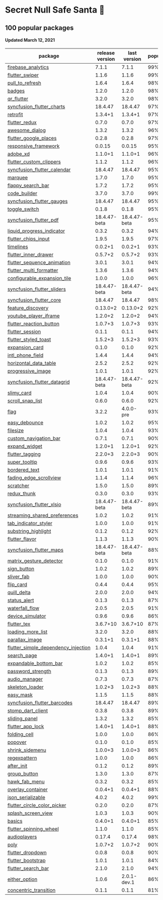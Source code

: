 # Secret Null Safe Santa 🎅
## 100 popular packages
#### Updated March 12, 2021

|                                                                                            package | release version | last version | popularity | likes |
|--------------------------------------------------------------------------------------------------- | --------------- | ------------ | ---------- | ----- |
|                                  [firebase_analytics](https://pub.dev/packages/firebase_analytics) |           7.1.1 |        7.1.1 |        99% |   386 |
|                                          [flutter_swiper](https://pub.dev/packages/flutter_swiper) |           1.1.6 |        1.1.6 |        99% |  1104 |
|                                        [pull_to_refresh](https://pub.dev/packages/pull_to_refresh) |           1.6.4 |        1.6.4 |        98% |   796 |
|                                                          [badges](https://pub.dev/packages/badges) |           1.2.0 |        1.2.0 |        98% |   665 |
|                                                  [qr_flutter](https://pub.dev/packages/qr_flutter) |           3.2.0 |        3.2.0 |        98% |   468 |
|                    [syncfusion_flutter_charts](https://pub.dev/packages/syncfusion_flutter_charts) |         18.4.47 |      18.4.47 |        97% |   703 |
|                                                      [retrofit](https://pub.dev/packages/retrofit) |         1.3.4+1 |      1.3.4+1 |        97% |   336 |
|                                            [flutter_redux](https://pub.dev/packages/flutter_redux) |           0.7.0 |        0.7.0 |        97% |   228 |
|                                          [awesome_dialog](https://pub.dev/packages/awesome_dialog) |           1.3.2 |        1.3.2 |        96% |   363 |
|                            [flutter_google_places](https://pub.dev/packages/flutter_google_places) |           0.2.8 |        0.2.8 |        97% |   120 |
|                              [responsive_framework](https://pub.dev/packages/responsive_framework) |          0.0.15 |       0.0.15 |        95% |   587 |
|                                                      [adobe_xd](https://pub.dev/packages/adobe_xd) |         1.1.0+1 |      1.1.0+1 |        96% |   194 |
|                        [flutter_custom_clippers](https://pub.dev/packages/flutter_custom_clippers) |           1.1.2 |        1.1.2 |        96% |   234 |
|                [syncfusion_flutter_calendar](https://pub.dev/packages/syncfusion_flutter_calendar) |         18.4.47 |      18.4.47 |        95% |   326 |
|                                                        [marquee](https://pub.dev/packages/marquee) |           1.7.0 |        1.7.0 |        95% |   177 |
|                                    [flappy_search_bar](https://pub.dev/packages/flappy_search_bar) |           1.7.2 |        1.7.2 |        95% |   163 |
|                                              [code_builder](https://pub.dev/packages/code_builder) |           3.7.0 |        3.7.0 |        99% |    48 |
|                    [syncfusion_flutter_gauges](https://pub.dev/packages/syncfusion_flutter_gauges) |         18.4.47 |      18.4.47 |        95% |   215 |
|                                            [toggle_switch](https://pub.dev/packages/toggle_switch) |           0.1.8 |        0.1.8 |        95% |   145 |
|                          [syncfusion_flutter_pdf](https://pub.dev/packages/syncfusion_flutter_pdf) |    18.4.47-beta | 18.4.47-beta |        95% |   150 |
|                    [liquid_progress_indicator](https://pub.dev/packages/liquid_progress_indicator) |           0.3.2 |        0.3.2 |        94% |   316 |
|                                [flutter_chips_input](https://pub.dev/packages/flutter_chips_input) |           1.9.5 |        1.9.5 |        97% |    48 |
|                                                    [timelines](https://pub.dev/packages/timelines) |         0.0.2+1 |      0.0.2+1 |        93% |   274 |
|                              [flutter_inner_drawer](https://pub.dev/packages/flutter_inner_drawer) |         0.5.7+2 |      0.5.7+2 |        93% |   251 |
|                  [flutter_sequence_animation](https://pub.dev/packages/flutter_sequence_animation) |           3.0.1 |        3.0.1 |        94% |   116 |
|                        [flutter_multi_formatter](https://pub.dev/packages/flutter_multi_formatter) |           1.3.6 |        1.3.6 |        94% |    85 |
|                [configurable_expansion_tile](https://pub.dev/packages/configurable_expansion_tile) |           1.0.0 |        1.0.0 |        96% |    49 |
|                  [syncfusion_flutter_sliders](https://pub.dev/packages/syncfusion_flutter_sliders) |    18.4.47-beta | 18.4.47-beta |        94% |   108 |
|                        [syncfusion_flutter_core](https://pub.dev/packages/syncfusion_flutter_core) |         18.4.47 |      18.4.47 |        98% |    32 |
|                                    [feature_discovery](https://pub.dev/packages/feature_discovery) |        0.13.0+2 |     0.13.0+2 |        92% |   318 |
|                            [youtube_player_iframe](https://pub.dev/packages/youtube_player_iframe) |         1.2.0+2 |      1.2.0+2 |        94% |    95 |
|                        [flutter_reaction_button](https://pub.dev/packages/flutter_reaction_button) |         1.0.7+3 |      1.0.7+3 |        93% |   104 |
|                                        [flutter_session](https://pub.dev/packages/flutter_session) |           0.1.1 |        0.1.1 |        94% |    90 |
|                              [flutter_styled_toast](https://pub.dev/packages/flutter_styled_toast) |         1.5.2+3 |      1.5.2+3 |        93% |   107 |
|                                          [expansion_card](https://pub.dev/packages/expansion_card) |           0.1.0 |        0.1.0 |        92% |   173 |
|                                      [intl_phone_field](https://pub.dev/packages/intl_phone_field) |           1.4.4 |        1.4.4 |        94% |    61 |
|                            [horizontal_data_table](https://pub.dev/packages/horizontal_data_table) |           2.5.2 |        2.5.2 |        92% |   111 |
|                                    [progressive_image](https://pub.dev/packages/progressive_image) |           1.0.1 |        1.0.1 |        92% |   134 |
|                [syncfusion_flutter_datagrid](https://pub.dev/packages/syncfusion_flutter_datagrid) |    18.4.47-beta | 18.4.47-beta |        92% |   116 |
|                                                  [slimy_card](https://pub.dev/packages/slimy_card) |           1.0.4 |        1.0.4 |        90% |   320 |
|                                      [scroll_snap_list](https://pub.dev/packages/scroll_snap_list) |           0.6.0 |        0.6.0 |        92% |    99 |
|                                                              [flag](https://pub.dev/packages/flag) |           3.2.2 |    4.0.0-pre |        93% |    48 |
|                                            [easy_debounce](https://pub.dev/packages/easy_debounce) |           1.0.2 |        1.0.2 |        95% |    31 |
|                                                      [filesize](https://pub.dev/packages/filesize) |           1.0.4 |        1.0.4 |        93% |    48 |
|                            [custom_navigation_bar](https://pub.dev/packages/custom_navigation_bar) |           0.7.1 |        0.7.1 |        90% |   142 |
|                                            [expand_widget](https://pub.dev/packages/expand_widget) |         1.2.0+1 |      1.2.0+1 |        92% |    61 |
|                                        [flutter_tagging](https://pub.dev/packages/flutter_tagging) |         2.2.0+3 |      2.2.0+3 |        90% |   108 |
|                                            [super_tooltip](https://pub.dev/packages/super_tooltip) |           0.9.6 |        0.9.6 |        93% |    48 |
|                                            [bordered_text](https://pub.dev/packages/bordered_text) |           1.0.1 |        1.0.1 |        91% |    65 |
|                          [fading_edge_scrollview](https://pub.dev/packages/fading_edge_scrollview) |           1.1.4 |        1.1.4 |        96% |    22 |
|                                                    [scratcher](https://pub.dev/packages/scratcher) |           1.5.0 |        1.5.0 |        89% |   135 |
|                                                [redux_thunk](https://pub.dev/packages/redux_thunk) |           0.3.0 |        0.3.0 |        93% |    31 |
|                      [syncfusion_flutter_xlsio](https://pub.dev/packages/syncfusion_flutter_xlsio) |    18.4.47-beta | 18.4.47-beta |        89% |    78 |
|              [streaming_shared_preferences](https://pub.dev/packages/streaming_shared_preferences) |           1.0.2 |        1.0.2 |        91% |    46 |
|                              [tab_indicator_styler](https://pub.dev/packages/tab_indicator_styler) |           1.0.0 |        1.0.0 |        91% |    50 |
|                                [substring_highlight](https://pub.dev/packages/substring_highlight) |           0.1.2 |        0.1.2 |        92% |    38 |
|                                          [flutter_flavor](https://pub.dev/packages/flutter_flavor) |           1.1.3 |        1.1.3 |        90% |    58 |
|                        [syncfusion_flutter_maps](https://pub.dev/packages/syncfusion_flutter_maps) |    18.4.47-beta | 18.4.47-beta |        88% |   101 |
|                        [matrix_gesture_detector](https://pub.dev/packages/matrix_gesture_detector) |           0.1.0 |        0.1.0 |        91% |    39 |
|                                                [sign_button](https://pub.dev/packages/sign_button) |           1.0.2 |        1.0.2 |        89% |    67 |
|                                                  [sliver_fab](https://pub.dev/packages/sliver_fab) |           1.0.0 |        1.0.0 |        90% |    55 |
|                                                    [flip_card](https://pub.dev/packages/flip_card) |           0.4.4 |        0.4.4 |        95% |   236 |
|                                                [quill_delta](https://pub.dev/packages/quill_delta) |           2.0.0 |        2.0.0 |        94% |    21 |
|                                              [status_alert](https://pub.dev/packages/status_alert) |           0.1.3 |        0.1.3 |        87% |   101 |
|                                          [waterfall_flow](https://pub.dev/packages/waterfall_flow) |           2.0.5 |        2.0.5 |        91% |    35 |
|                                      [device_simulator](https://pub.dev/packages/device_simulator) |           0.9.6 |        0.9.6 |        86% |   142 |
|                                                [flutter_tex](https://pub.dev/packages/flutter_tex) |        3.6.7+10 |     3.6.7+10 |        87% |    97 |
|                                    [loading_more_list](https://pub.dev/packages/loading_more_list) |           3.2.0 |        3.2.0 |        88% |    52 |
|                                          [parallax_image](https://pub.dev/packages/parallax_image) |         0.3.1+1 |      0.3.1+1 |        88% |    60 |
|[flutter_simple_dependency_injection](https://pub.dev/packages/flutter_simple_dependency_injection) |           1.0.4 |        1.0.4 |        91% |    29 |
|                                                [search_page](https://pub.dev/packages/search_page) |         1.4.0+1 |      1.4.0+1 |        89% |    39 |
|                            [expandable_bottom_bar](https://pub.dev/packages/expandable_bottom_bar) |           1.0.2 |        1.0.2 |        85% |   146 |
|                                    [password_strength](https://pub.dev/packages/password_strength) |           0.1.3 |        0.1.3 |        89% |    34 |
|                                            [audio_manager](https://pub.dev/packages/audio_manager) |           0.7.3 |        0.7.3 |        87% |    54 |
|                                        [skeleton_loader](https://pub.dev/packages/skeleton_loader) |         1.0.2+3 |      1.0.2+3 |        88% |    45 |
|                                                    [easy_mask](https://pub.dev/packages/easy_mask) |           1.1.5 |        1.1.5 |        88% |    42 |
|                [syncfusion_flutter_barcodes](https://pub.dev/packages/syncfusion_flutter_barcodes) |         18.4.47 |      18.4.47 |        89% |    32 |
|                                    [stomp_dart_client](https://pub.dev/packages/stomp_dart_client) |           0.3.8 |        0.3.8 |        89% |    31 |
|                                            [sliding_panel](https://pub.dev/packages/sliding_panel) |           1.3.2 |        1.3.2 |        85% |    79 |
|                                      [flutter_app_lock](https://pub.dev/packages/flutter_app_lock) |         1.4.0+1 |      1.4.0+1 |        88% |    42 |
|                                              [folding_cell](https://pub.dev/packages/folding_cell) |           1.0.0 |        1.0.0 |        86% |    53 |
|                                                        [popover](https://pub.dev/packages/popover) |           0.1.0 |        0.1.0 |        85% |    68 |
|                                        [shrink_sidemenu](https://pub.dev/packages/shrink_sidemenu) |         1.0.0+3 |      1.0.0+3 |        86% |    59 |
|                                              [regexpattern](https://pub.dev/packages/regexpattern) |           1.0.0 |        1.0.0 |        86% |    50 |
|                                                  [after_init](https://pub.dev/packages/after_init) |           0.1.2 |        0.1.2 |        89% |    26 |
|                                              [group_button](https://pub.dev/packages/group_button) |           1.3.0 |        1.3.0 |        87% |    41 |
|                                            [hawk_fab_menu](https://pub.dev/packages/hawk_fab_menu) |           0.3.2 |        0.3.2 |        85% |    54 |
|                                    [overlay_container](https://pub.dev/packages/overlay_container) |         0.0.4+1 |      0.0.4+1 |        88% |    29 |
|                                    [json_serializable](https://pub.dev/packages/json_serializable) |           4.0.2 |        4.0.2 |        99% |   857 |
|                [flutter_circle_color_picker](https://pub.dev/packages/flutter_circle_color_picker) |           0.2.0 |        0.2.0 |        87% |    33 |
|                                  [splash_screen_view](https://pub.dev/packages/splash_screen_view) |           1.0.3 |        1.0.3 |        90% |    20 |
|                                                          [basics](https://pub.dev/packages/basics) |         0.4.0+1 |      0.4.0+1 |        85% |    45 |
|                          [flutter_spinning_wheel](https://pub.dev/packages/flutter_spinning_wheel) |           1.1.0 |        1.1.0 |        85% |    47 |
|                                              [audioplayers](https://pub.dev/packages/audioplayers) |          0.17.4 |       0.17.4 |        98% |   701 |
|                                                              [poly](https://pub.dev/packages/poly) |         1.0.7+2 |      1.0.7+2 |        90% |    17 |
|                                      [flutter_dropdown](https://pub.dev/packages/flutter_dropdown) |           0.0.8 |        0.0.8 |        90% |    18 |
|                                    [flutter_bootstrap](https://pub.dev/packages/flutter_bootstrap) |           1.0.1 |        1.0.1 |        84% |    54 |
|                                  [flutter_search_bar](https://pub.dev/packages/flutter_search_bar) |           2.1.0 |        2.1.0 |        94% |    43 |
|                                            [either_option](https://pub.dev/packages/either_option) |           1.0.6 |  2.0.1-dev.1 |        86% |    29 |
|                            [concentric_transition](https://pub.dev/packages/concentric_transition) |           0.1.1 |        0.1.1 |        81% |   137 |
